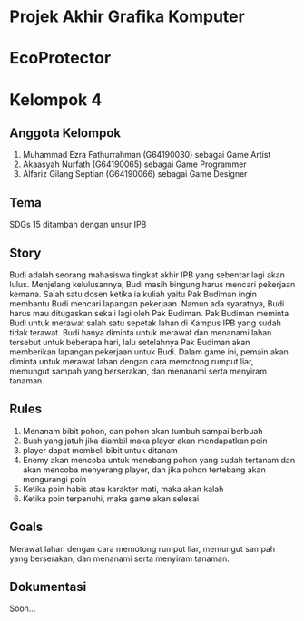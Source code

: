 <h1>Projek Akhir Grafika Komputer</h1>

# EcoProtector
	
<h1>Kelompok 4</h1>

<h2>Anggota Kelompok</h2>

1. Muhammad Ezra Fathurrahman (G64190030) sebagai Game Artist
2. Akaasyah Nurfath (G64190065) sebagai Game Programmer
3. Alfariz Gilang Septian (G64190066) sebagai Game Designer

<h2>Tema</h2>
SDGs 15 ditambah dengan unsur IPB

<h2>Story</h2>
Budi adalah seorang mahasiswa tingkat akhir IPB yang sebentar lagi akan lulus. Menjelang kelulusannya, Budi masih bingung harus mencari pekerjaan kemana. Salah satu dosen ketika ia kuliah yaitu Pak Budiman ingin membantu Budi mencari lapangan pekerjaan. Namun ada syaratnya, Budi harus mau ditugaskan sekali lagi oleh Pak Budiman. Pak Budiman meminta Budi untuk merawat salah satu sepetak lahan di Kampus IPB yang sudah tidak terawat. Budi hanya diminta untuk merawat dan menanami lahan tersebut untuk beberapa hari, lalu setelahnya Pak Budiman akan memberikan lapangan pekerjaan untuk Budi.
Dalam game ini, pemain akan diminta untuk merawat lahan dengan cara memotong rumput liar, memungut sampah yang berserakan, dan menanami serta menyiram tanaman. 

<h2>Rules</h2>

1. Menanam bibit pohon, dan pohon akan tumbuh sampai berbuah
2. Buah yang jatuh jika diambil maka player akan mendapatkan poin
3. player dapat membeli bibit untuk ditanam
4. Enemy akan mencoba untuk menebang pohon yang sudah tertanam dan akan mencoba menyerang player, dan jika pohon tertebang akan mengurangi poin
5. Ketika poin habis atau karakter mati, maka akan kalah
6. Ketika poin terpenuhi, maka game akan selesai

<h2>Goals</h2>

Merawat lahan dengan cara memotong rumput liar, memungut sampah yang berserakan, dan menanami serta menyiram tanaman.

<h2>Dokumentasi</h2>
Soon...
